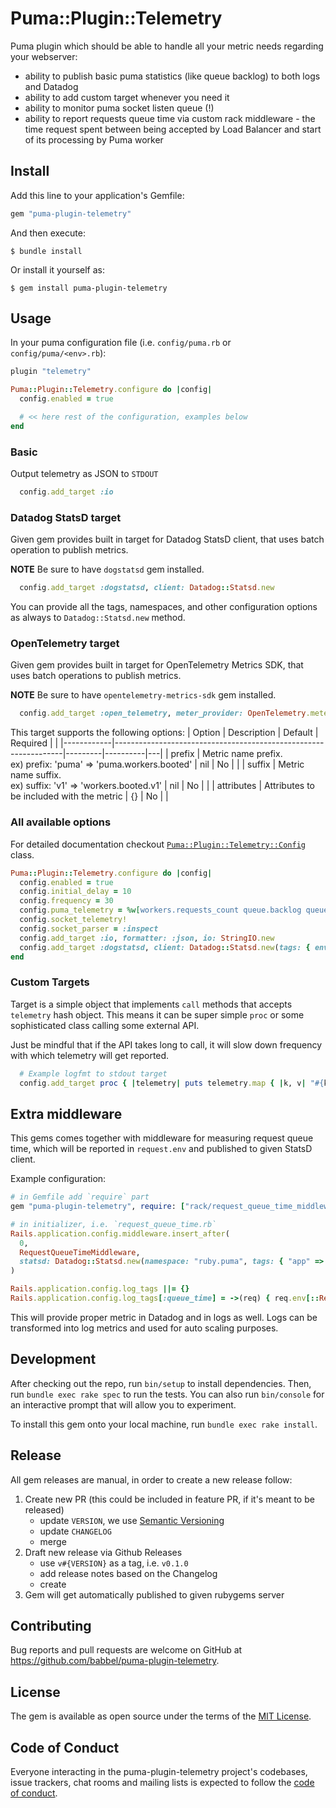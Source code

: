 # Puma::Plugin::Telemetry

Puma plugin which should be able to handle all your metric needs regarding your webserver:

- ability to publish basic puma statistics (like queue backlog) to both logs and Datadog
- ability to add custom target whenever you need it
- ability to monitor puma socket listen queue (!)
- ability to report requests queue time via custom rack middleware - the time request spent between being accepted by Load Balancer and start of its processing by Puma worker

## Install

Add this line to your application's Gemfile:

```ruby
gem "puma-plugin-telemetry"
```

And then execute:

```console
$ bundle install
```

Or install it yourself as:

```console
$ gem install puma-plugin-telemetry
```

## Usage

In your puma configuration file (i.e. `config/puma.rb` or `config/puma/<env>.rb`):

```ruby
plugin "telemetry"

Puma::Plugin::Telemetry.configure do |config|
  config.enabled = true

  # << here rest of the configuration, examples below
end
```

### Basic

Output telemetry as JSON to `STDOUT`

```ruby
  config.add_target :io
```

### Datadog StatsD target

Given gem provides built in target for Datadog StatsD client, that uses batch operation to publish metrics.

**NOTE** Be sure to have `dogstatsd` gem installed.

```ruby
  config.add_target :dogstatsd, client: Datadog::Statsd.new
```

You can provide all the tags, namespaces, and other configuration options as always to `Datadog::Statsd.new` method.

### OpenTelemetry target

Given gem provides built in target for OpenTelemetry Metrics SDK, that uses batch operations to publish metrics.

**NOTE** Be sure to have `opentelemetry-metrics-sdk` gem installed.

```ruby
  config.add_target :open_telemetry, meter_provider: OpenTelemetry.meter_provider
```

This target supports the following options:
| Option     | Description                                                     | Default | Required |   |
|------------|-----------------------------------------------------------------|---------|----------|---|
| prefix     | Metric name prefix. <br> ex) prefix: 'puma' => 'puma.workers.booted' | nil     | No       |   |
| suffix     | Metric name suffix. <br> ex) suffix: 'v1' => 'workers.booted.v1'     | nil     | No       |   |
| attributes | Attributes to be included with the metric                       | {}      | No       |   |

### All available options

For detailed documentation checkout [`Puma::Plugin::Telemetry::Config`](./lib/puma/plugin/telemetry/config.rb) class.

```ruby
Puma::Plugin::Telemetry.configure do |config|
  config.enabled = true
  config.initial_delay = 10
  config.frequency = 30
  config.puma_telemetry = %w[workers.requests_count queue.backlog queue.capacity]
  config.socket_telemetry!
  config.socket_parser = :inspect
  config.add_target :io, formatter: :json, io: StringIO.new
  config.add_target :dogstatsd, client: Datadog::Statsd.new(tags: { env: ENV["RAILS_ENV"] })
end
```

### Custom Targets

Target is a simple object that implements `call` methods that accepts `telemetry` hash object. This means it can be super simple `proc` or some sophisticated class calling some external API.

Just be mindful that if the API takes long to call, it will slow down frequency with which telemetry will get reported.

```ruby
  # Example logfmt to stdout target
  config.add_target proc { |telemetry| puts telemetry.map { |k, v| "#{k}=#{v.inspect}" }.join(" ") }
```

## Extra middleware

This gems comes together with middleware for measuring request queue time, which will be reported in `request.env` and published to given StatsD client.

Example configuration:

```ruby
# in Gemfile add `require` part
gem "puma-plugin-telemetry", require: ["rack/request_queue_time_middleware"]

# in initializer, i.e. `request_queue_time.rb`
Rails.application.config.middleware.insert_after(
  0,
  RequestQueueTimeMiddleware,
  statsd: Datadog::Statsd.new(namespace: "ruby.puma", tags: { "app" => "accounts" })
)

Rails.application.config.log_tags ||= {}
Rails.application.config.log_tags[:queue_time] = ->(req) { req.env[::RequestQueueTimeMiddleware::ENV_KEY] }
```

This will provide proper metric in Datadog and in logs as well. Logs can be transformed into log metrics and used for auto scaling purposes.

## Development

After checking out the repo, run `bin/setup` to install dependencies. Then, run `bundle exec rake spec` to run the tests. You can also run `bin/console` for an interactive prompt that will allow you to experiment.

To install this gem onto your local machine, run `bundle exec rake install`.

## Release

All gem releases are manual, in order to create a new release follow:

1. Create new PR (this could be included in feature PR, if it's meant to be released)
   - update `VERSION`, we use [Semantic Versioning](https://semver.org/spec/v2.0.0.html)
   - update `CHANGELOG`
   - merge
2. Draft new release via Github Releases
   - use `v#{VERSION}` as a tag, i.e. `v0.1.0`
   - add release notes based on the Changelog
   - create
3. Gem will get automatically published to given rubygems server

## Contributing

Bug reports and pull requests are welcome on GitHub at https://github.com/babbel/puma-plugin-telemetry.

## License

The gem is available as open source under the terms of the [MIT License](https://opensource.org/licenses/MIT).

## Code of Conduct

Everyone interacting in the puma-plugin-telemetry project's codebases, issue trackers, chat rooms and mailing lists is expected to follow the [code of conduct](https://github.com/babbel/puma-plugin-telemetry/blob/master/CODE_OF_CONDUCT.md).
